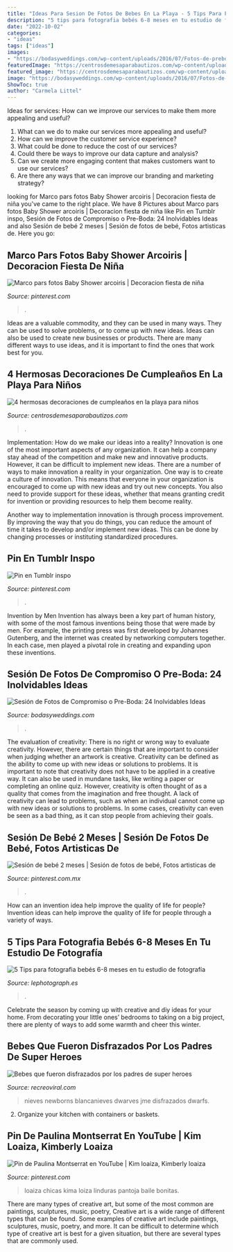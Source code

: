 ```yaml
---
title: "Ideas Para Sesion De Fotos De Bebes En La Playa - 5 Tips Para Fotografia Bebés 6-8 Meses En Tu Estudio De Fotografía"
description: "5 tips para fotografia bebés 6-8 meses en tu estudio de fotografía"
date: "2022-10-02"
categories:
- "ideas"
tags: ["ideas"]
images:
- "https://bodasyweddings.com/wp-content/uploads/2016/07/Fotos-de-preboda-en-Austin.jpg"
featuredImage: "https://centrosdemesaparabautizos.com/wp-content/uploads/2020/07/decoracion-de-cumpleaños-en-la-playa-para-niños-.jpg"
featured_image: "https://centrosdemesaparabautizos.com/wp-content/uploads/2020/07/decoracion-de-cumpleaños-en-la-playa-para-niños-.jpg"
image: "https://bodasyweddings.com/wp-content/uploads/2016/07/Fotos-de-preboda-en-Austin.jpg"
ShowToc: true
author: "Carmela Littel"
---
```



Ideas for services: How can we improve our services to make them more appealing and useful?
1. What can we do to make our services more appealing and useful? 
2. How can we improve the customer service experience? 
3. What could be done to reduce the cost of our services? 
4. Could there be ways to improve our data capture and analysis? 
5. Can we create more engaging content that makes customers want to use our services? 
6. Are there any ways that we can improve our branding and marketing strategy?

	

		
looking for Marco pars fotos Baby Shower arcoiris | Decoracion fiesta de niña you've came to the right place. We have 8 Pictures about Marco pars fotos Baby Shower arcoiris | Decoracion fiesta de niña like Pin en Tumblr inspo, Sesión de Fotos de Compromiso o Pre-Boda: 24 Inolvidables Ideas and also Sesión de bebé 2 meses | Sesión de fotos de bebé, Fotos artisticas de. Here you go:
		
    
## Marco Pars Fotos Baby Shower Arcoiris | Decoracion Fiesta De Niña

<img loading=lazy src="https://i.pinimg.com/736x/1b/67/73/1b6773d5f234a84ed900f2758c22f3a3.jpg" onerror="this.onerror=null;this.src='https://tse4.mm.bing.net/th?id=OIP.sEellwct-Cu-jIoBlqKRpgHaF9&amp;pid=15.1';" alt="Marco pars fotos Baby Shower arcoiris | Decoracion fiesta de niña">

_Source: pinterest.com_

>. 

	

Ideas are a valuable commodity, and they can be used in many ways. They can be used to solve problems, or to come up with new ideas. Ideas can also be used to create new businesses or products. There are many different ways to use ideas, and it is important to find the ones that work best for you.

    
## 4 Hermosas Decoraciones De Cumpleaños En La Playa Para Niños

<img loading=lazy src="https://centrosdemesaparabautizos.com/wp-content/uploads/2020/07/decoracion-de-cumpleaños-en-la-playa-para-niños-.jpg" onerror="this.onerror=null;this.src='https://tse1.mm.bing.net/th?id=OIP.rIFsgALiQX-uEZ-oPb782QAAAA&amp;pid=15.1';" alt="4 hermosas decoraciones de cumpleaños en la playa para niños">

_Source: centrosdemesaparabautizos.com_

>. 

	

Implementation: How do we make our ideas into a reality?
Innovation is one of the most important aspects of any organization. It can help a company stay ahead of the competition and make new and innovative products. However, it can be difficult to implement new ideas. There are a number of ways to make innovation a reality in your organization. 
One way is to create a culture of innovation. This means that everyone in your organization is encouraged to come up with new ideas and try out new concepts. You also need to provide support for these ideas, whether that means granting credit for invention or providing resources to help them become reality. 

Another way to implementation innovation is through process improvement. By improving the way that you do things, you can reduce the amount of time it takes to develop and/or implement new ideas. This can be done by changing processes or instituting standardized procedures.

    
## Pin En Tumblr Inspo

<img loading=lazy src="https://i.pinimg.com/736x/55/d7/90/55d790371763bac347a044e1d50594a5.jpg" onerror="this.onerror=null;this.src='https://tse1.mm.bing.net/th?id=OIP.hs0WwYpVBH8nLPKy4IkCogHaKt&amp;pid=15.1';" alt="Pin en Tumblr inspo">

_Source: pinterest.com_

>. 

	

Invention by Men
Invention has always been a key part of human history, with some of the most famous inventions being those that were made by men. For example, the printing press was first developed by Johannes Gutenberg, and the internet was created by networking computers together. In each case, men played a pivotal role in creating and expanding upon these inventions.

    
## Sesión De Fotos De Compromiso O Pre-Boda: 24 Inolvidables Ideas

<img loading=lazy src="https://bodasyweddings.com/wp-content/uploads/2016/07/Fotos-de-preboda-en-Austin.jpg" onerror="this.onerror=null;this.src='https://tse4.mm.bing.net/th?id=OIP.b_z8lhgcTHGeehYNPp3bzAHaLH&amp;pid=15.1';" alt="Sesión de Fotos de Compromiso o Pre-Boda: 24 Inolvidables Ideas">

_Source: bodasyweddings.com_

>. 

	

The evaluation of creativity: There is no right or wrong way to evaluate creativity. However, there are certain things that are important to consider when judging whether an artwork is creative.
Creativity can be defined as the ability to come up with new ideas or solutions to problems. It is important to note that creativity does not have to be applied in a creative way. It can also be used in mundane tasks, like writing a paper or completing an online quiz. However, creativity is often thought of as a quality that comes from the imagination and free thought. A lack of creativity can lead to problems, such as when an individual cannot come up with new ideas or solutions to problems. In some cases, creativity can even be seen as a bad thing, as it can stop people from achieving their goals.

    
## Sesión De Bebé 2 Meses | Sesión De Fotos De Bebé, Fotos Artisticas De

<img loading=lazy src="https://i.pinimg.com/736x/9f/41/d8/9f41d8376a1bdd1bc169e05bbc31fc55.jpg" onerror="this.onerror=null;this.src='https://tse4.mm.bing.net/th?id=OIP.zOFcdaUiOfj9f3yvBpp1DQHaLG&amp;pid=15.1';" alt="Sesión de bebé 2 meses | Sesión de fotos de bebé, Fotos artisticas de">

_Source: pinterest.com.mx_

>. 

	

How can an invention idea help improve the quality of life for people?
Invention ideas can help improve the quality of life for people through a variety of ways.

    
## 5 Tips Para Fotografia Bebés 6-8 Meses En Tu Estudio De Fotografía

<img loading=lazy src="https://lephotograph.es/wp-content/uploads/2018/06/sesiones-de-fotos-con-bebes-en-bilbao-524x700.jpg" onerror="this.onerror=null;this.src='https://tse3.mm.bing.net/th?id=OIP.zEqdRB2veY6RiWcuHteIKAHaJ5&amp;pid=15.1';" alt="5 Tips para fotografia bebés 6-8 meses en tu estudio de fotografía">

_Source: lephotograph.es_

>. 

	

Celebrate the season by coming up with creative and diy ideas for your home. From decorating your little ones’ bedrooms to taking on a big project, there are plenty of ways to add some warmth and cheer this winter.

    
## Bebes Que Fueron Disfrazados Por Los Padres De Super Heroes

<img loading=lazy src="https://www.recreoviral.com/wp-content/uploads/2015/04/Bebes-hijos-de-Nerds-25.jpg" onerror="this.onerror=null;this.src='https://tse4.mm.bing.net/th?id=OIP.jGwakNHGZZ2DOPlU9DXMCAHaDt&amp;pid=15.1';" alt="Bebes que fueron disfrazados por los padres de super heroes">

_Source: recreoviral.com_

>nieves newborns blancanieves dwarves jme disfrazados dwarfs. 

	

2. Organize your kitchen with containers or baskets.

    
## Pin De Paulina Montserrat En YouTube | Kim Loaiza, Kimberly Loaiza

<img loading=lazy src="https://i.pinimg.com/736x/a5/b6/63/a5b6635461b816ccbe8347babd831e96.jpg" onerror="this.onerror=null;this.src='https://tse4.mm.bing.net/th?id=OIP.8WXBfiP0sO3kvwBo5f-vdwHaM2&amp;pid=15.1';" alt="Pin de Paulina Montserrat en YouTube | Kim loaiza, Kimberly loaiza">

_Source: pinterest.com_

>loaiza chicas kima loiza linduras pantoja baile bonitas. 

	

There are many types of creative art, but some of the most common are paintings, sculptures, music, poetry,
Creative art is a wide range of different types that can be found. Some examples of creative art include paintings, sculptures, music, poetry, and more. It can be difficult to determine which type of creative art is best for a given situation, but there are several types that are commonly used.

